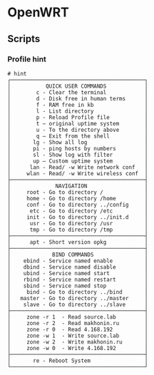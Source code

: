 # OpenWRT
## Scripts

### Profile hint
    # hint
    ┌──────────────────────────────────────────┐
    │           QUICK USER COMMANDS            │
    │        c - Clear the terminal            │
    │        d - Disk free in human terms      │
    │        f - RAM free in kb                │
    │        l - List directory                │
    │        p - Reload Profile file           │
    │        t — original uptime system        │
    │        u - To the directory above        │
    │        q — Exit from the shell           │
    │       lg - Show all log                  │
    │       pi - ping hosts by numbers         │
    │       sl - Show log with filter          │
    │       up — Custom uptime system          │
    │      lan - Read/ -w Write network conf   │
    │     wlan - Read/ -w Write wireless conf  │
    ├──────────────────────────────────────────┤
    │              NAVIGATION                  │
    │     root - Go to directory /             │
    │     home - Go to directory /home         │
    │     conf - Go to directory ../config     │
    │      etc - Go to directory /etc          │
    │     init - Go to directory ../init.d     │
    │      usr - Go to directory /usr          │
    │      tmp - Go to directory /tmp          │
    ├──────────────────────────────────────────┤
    │      apt - Short version opkg            │
    ├──────────────────────────────────────────┤
    │             BIND COMMANDS                │
    │    ebind - Service named enable          │
    │    dbind - Service named disable         │
    │    ubind - Service named start           │
    │    rbind - Service named restart         │
    │    sbind - Service named stop            │
    │     bind - Go to directory ../bind       │
    │   master - Go to directory ../master     │
    │    slave - Go to directory ../slave      │
    ├──────────────────────────────────────────┤
    │     zone -r 1  - Read source.lab         │
    │     zone -r 2  - Read makhonin.ru        │
    │     zone -r 0  - Read 4.168.192          │
    │     zone -w 1  - Write source.lab        │
    │     zone -w 2  - Write makhonin.ru       │
    │     zone -w 0  - Write 4.168.192         │
    ├──────────────────────────────────────────┤
    │       re - Reboot System                 │
    └──────────────────────────────────────────┘
